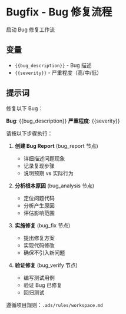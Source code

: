 # Bugfix - Bug 修复流程

启动 Bug 修复工作流

## 变量

- `{{bug_description}}` - Bug 描述
- `{{severity}}` - 严重程度（高/中/低）

## 提示词

修复以下 Bug：

**Bug**: {{bug_description}}
**严重程度**: {{severity}}

请按以下步骤执行：

1. **创建 Bug Report** (bug_report 节点)
   - 详细描述问题现象
   - 记录复现步骤
   - 说明预期 vs 实际行为

2. **分析根本原因** (bug_analysis 节点)
   - 定位问题代码
   - 分析产生原因
   - 评估影响范围

3. **实施修复** (bug_fix 节点)
   - 提出修复方案
   - 实现代码修改
   - 确保不引入新问题

4. **验证修复** (bug_verify 节点)
   - 编写测试用例
   - 验证 Bug 已修复
   - 回归测试

遵循项目规则：`.ads/rules/workspace.md`
